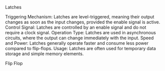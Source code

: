 Latches

Triggering Mechanism: Latches are level-triggered, meaning their output changes as soon as the input changes, provided the enable signal is active.
Control Signal: Latches are controlled by an enable signal and do not require a clock signal.
Operation Type: Latches are used in asynchronous circuits, where the output can change immediately with the input.
Speed and Power: Latches generally operate faster and consume less power compared to flip-flops.
Usage: Latches are often used for temporary data storage and simple memory elements.

Flip Flop

